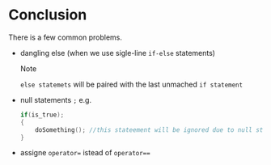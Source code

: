 # Conclusion

There is a few common problems.
- dangling else (when we use sigle-line `if-else` statements)
    > [!note]
    > `else statemets` will be paired with the last unmached `if statement`
- null statements `;` e.g.
    ```cpp
    if(is_true);
    {
        doSomething(); //this stateement will be ignored due to null statement above
    }
    ```
- assigne `operator=` istead of `operator==`
